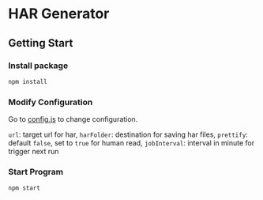 # HAR Generator

## Getting Start

### Install package

```bash
npm install
```

### Modify Configuration

Go to [config.js](config.js) to change configuration.

`url`: target url for har,
`harFolder`: destination for saving har files,
`prettify`: default `false`, set to `true` for human read,
`jobInterval`: interval in minute for trigger next run

### Start Program

```bash
npm start
```